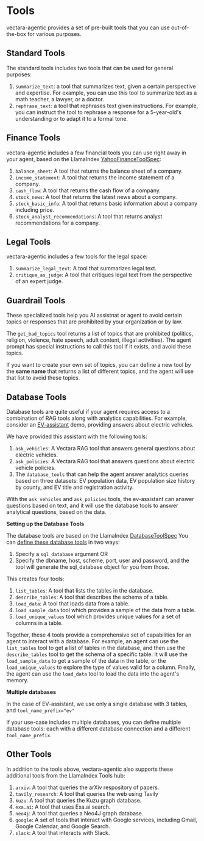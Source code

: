 # Tools

vectara-agentic provides a set of pre-built tools that you can use
out-of-the-box for various purposes.

## Standard Tools

The standard tools includes two tools that can be used for general
purposes:

1.  `summarize_text`: a tool that summarizes text, given a certain
    perspective and expertise. For example, you can use this tool to
    summarize text as a math teacher, a lawyer, or a doctor.
2.  `rephrase_text`: a tool that rephrases text given instructions. For
    example, you can instruct the tool to rephrase a response for a
    5-year-old's understanding or to adapt it to a formal tone.

## Finance Tools

vectara-agentic includes a few financial tools you can use right away in
your agent, based on the LlamaIndex
[YahooFinanceToolSpec](https://llamahub.ai/l/tools/llama-index-tools-yahoo-finance):

1.  `balance_sheet`: A tool that returns the balance sheet of a company.
2.  `income_statement`: A tool that returns the income statement of a
    company.
3.  `cash_flow`: A tool that returns the cash flow of a company.
4.  `stock_news`: A tool that returns the latest news about a company.
5.  `stock_basic_info`: A tool that returns basic information about a
    company including price.
6.  `stock_analyst_recommendations`: A tool that returns analyst
    recommendations for a company.

## Legal Tools

vectara-agentic includes a few tools for the legal space:

1.  `summarize_legal_text`: A tool that summarizes legal text.
2.  `critique_as_judge`: A tool that critiques legal text from the
    perspective of an expert judge.

## Guardrail Tools

These specialized tools help you AI assistnat or agent to avoid certain
topics or responses that are prohibited by your organization or by law.

The `get_bad_topics` tool returns a list of topics that are prohibited
(politics, religion, violence, hate speech, adult content, illegal
activities). The agent prompt has special instructions to call this tool
if it exists, and avoid these topics.

If you want to create your own set of topics, you can define a new tool
by the **same name** that returns a list of different topics, and the
agent will use that list to avoid these topics.

## Database Tools

Database tools are quite useful if your agent requires access to a
combination of RAG tools along with analytics capabilities. For example,
consider an
[EV-assistant](https://huggingface.co/spaces/vectara/ev-assistant) demo,
providing answers about electric vehicles.

We have provided this assistant with the following tools:

1.  `ask_vehicles`: A Vectara RAG tool that answers general questions
    about electric vehicles.
2.  `ask_policies`: A Vectara RAG tool that answers questions about
    electric vehicle policies.
3.  The `database_tools` that can help the agent answer analytics
    queries based on three datasets: EV population data, EV population
    size history by county, and EV title and registration activity.

With the `ask_vehicles` and `ask_policies` tools, the ev-assistant can
answer questions based on text, and it will use the database tools to
answer analytical questions, based on the data.

**Setting up the Database Tools**

The database tools are based on the LlamaIndex
[DatabaseToolSpec](https://llamahub.ai/l/tools/llama-index-tools-database)
You can [define these database
tools](https://vectara.github.io/vectara-agentic-docs/vectara_agentic.html#vectara_agentic.tools.ToolsFactory.database_tools)
in two ways:

1.  Specify a `sql_database` argument OR
2.  Specify the dbname, host, scheme, port, user and password, and the
    tool will generate the sql_database object for you from those.

This creates four tools:

1.  `list_tables`: A tool that lists the tables in the database.
2.  `describe_tables`: A tool that describes the schema of a table.
3.  `load_data`: A tool that loads data from a table.
4.  `load_sample_data` tool which provides a sample of the data from a
    table.
5.  `load_unique_values` tool which provides unique values for a set of
    columns in a table.

Together, these 4 tools provide a comprehensive set of capabilities for
an agent to interact with a database. For example, an agent can use the
`list_tables` tool to get a list of tables in the database, and then use
the `describe_tables` tool to get the schema of a specific table. It
will use the `load_sample_data` to get a sample of the data in the
table, or the `load_unique_values` to explore the type of values valid
for a column. Finally, the agent can use the `load_data` tool to load
the data into the agent's memory.

**Multiple databases**

In the case of EV-assistant, we use only a single database with 3
tables, and `tool_name_prefix="ev"`

If your use-case includes multiple databases, you can define multiple
database tools: each with a different database connection and a
different `tool_name_prefix`.

## Other Tools

In addition to the tools above, vectara-agentic also supports these
additional tools from the LlamaIndex Tools hub:

1.  `arxiv`: A tool that queries the arXiv respository of papers.
2.  `tavily_research`: A tool that queries the web using Tavily
3.  `kuzu`: A tool that queries the Kuzu graph database.
4.  `exa.ai`: A tool that uses Exa.ai search.
5.  `neo4j`: A tool that queries a Neo4J graph database.
6.  `google`: A set of tools that interact with Google services,
    including Gmail, Google Calendar, and Google Search.
7.  `slack`: A tool that interacts with Slack.
